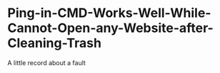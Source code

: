# Ping-in-CMD-Works-Well-While-Cannot-Open-any-Website-after-Cleaning-Trash
A little record about a fault
